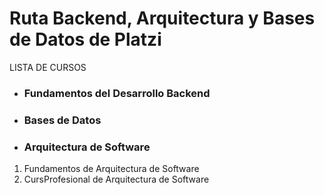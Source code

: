 # Ruta Backend, Arquitectura y Bases de Datos de Platzi

LISTA DE CURSOS

- ### Fundamentos del Desarrollo Backend

- ### Bases de Datos

- ### Arquitectura de Software

1. Fundamentos de Arquitectura de Software
2. CursProfesional de Arquitectura de Software
